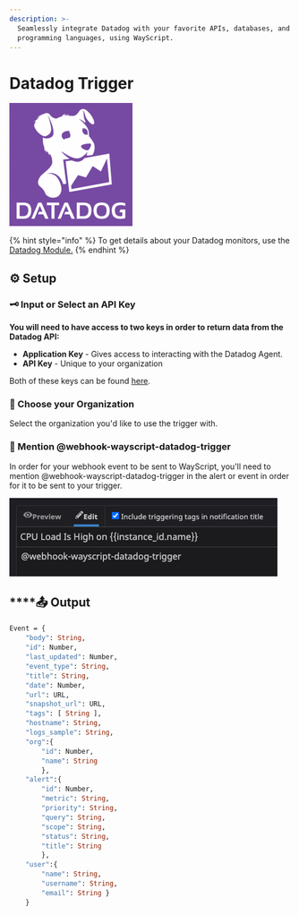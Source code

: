 ```yaml
---
description: >-
  Seamlessly integrate Datadog with your favorite APIs, databases, and
  programming languages, using WayScript.
---
```


# Datadog Trigger



![Monitoring service for cloud-scale applications](../../.gitbook/assets/datadog.png)

{% hint style="info" %}
To get details about your Datadog monitors, use the [Datadog Module.](../modules/datadog.md)
{% endhint %}

## ⚙ **Setup**

### 🗝 Input or Select an API Key

**You will need to have access to two keys in order to return data from the Datadog API:**

* **Application Key** - Gives access to interacting with the Datadog Agent.
* **API Key** - Unique to your organization

Both of these keys can be found [here](https://app.datadoghq.com/account/settings#api).

### 👥 Choose your Organization

Select the organization you'd like to use the trigger with.

### 📧 Mention @webhook-wayscript-datadog-trigger

In order for your webhook event to be sent to WayScript, you'll need to mention @webhook-wayscript-datadog-trigger in the alert or event in order for it to be sent to your trigger.

![Example of mentioning @webhook-wayscript-datadog-trigger in a Datadog monitor alert. ](../../.gitbook/assets/screen-shot-2021-02-18-at-2.19.05-pm.png)

## \*\*\*\*📤 **Output**

```graphql
Event = {
    "body": String,
    "id": Number,
    "last_updated": Number,
    "event_type": String,
    "title": String,
    "date": Number,
    "url": URL,
    "snapshot_url": URL,
    "tags": [ String ],
    "hostname": String,
    "logs_sample": String,
    "org":{
        "id": Number,
        "name": String 
        },
    "alert":{
        "id": Number,
        "metric": String,
        "priority": String,
        "query": String,
        "scope": String,
        "status": String,
        "title": String 
        },
    "user":{
        "name": String,
        "username": String,
        "email": String }
    }
```

